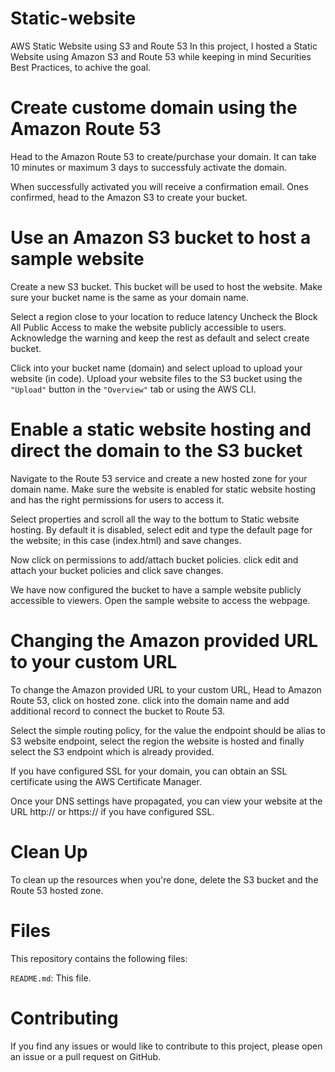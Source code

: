 # Static-website
AWS Static Website using S3 and Route 53
In this project, I hosted a Static Website using Amazon S3 and Route 53 while keeping in mind Securities Best Practices, to achive the goal.

# Create custome domain using the Amazon Route 53
Head to the Amazon Route 53 to create/purchase your domain. It can take 10 minutes or maximum 3 days to successfuly activate the domain. 

When successfully activated you will receive a confirmation email. Ones confirmed, head to the Amazon S3 to create your bucket.


# Use an Amazon S3 bucket to host a sample website
Create a new S3 bucket. This bucket will be used to host the website.
Make sure your bucket name is the same as your domain name. 

Select a region close to your location to reduce latency
Uncheck the Block All Public Access to make the website publicly accessible to users.
Acknowledge the warning and keep the rest as default and select create bucket. 

Click into your bucket name (domain) and select upload to upload your website (in code).
Upload your website files to the S3 bucket using the `"Upload"` button in the `"Overview"` tab or using the AWS CLI.

# Enable a static website hosting and direct the domain to the S3 bucket
Navigate to the Route 53 service and create a new hosted zone for your domain name.
Make sure the website is enabled for static website hosting and has the right permissions for users to access it. 

Select properties and scroll all the way to the bottum to Static website hosting.
By default it is disabled, select edit and type the default page for the website; in this case (index.html) and save changes.

Now click on permissions to add/attach bucket policies.
click edit and attach your bucket policies and click save changes. 

We have now configured the bucket to have a sample website publicly accessible to viewers.
Open the sample website to access the webpage. 

# Changing the Amazon provided URL to your custom URL
To change the Amazon provided URL to your custom URL, Head to Amazon Route 53, click on hosted zone.
click into the domain name and add additional record to connect the bucket to Route 53.

Select the simple routing policy, for the value the endpoint should be alias to S3 website endpoint, select the region the website is hosted and finally select the S3 endpoint which is already provided.

If you have configured SSL for your domain, you can obtain an SSL certificate using the AWS Certificate Manager.

Once your DNS settings have propagated, you can view your website at the URL http://<YOUR-DOMAIN-NAME> or https://<YOUR-DOMAIN-NAME> if you have configured SSL.

# Clean Up
To clean up the resources when you're done, delete the S3 bucket and the Route 53 hosted zone.

# Files
This repository contains the following files:

`README.md`: This file.

# Contributing
If you find any issues or would like to contribute to this project, please open an issue or a pull request on GitHub.
